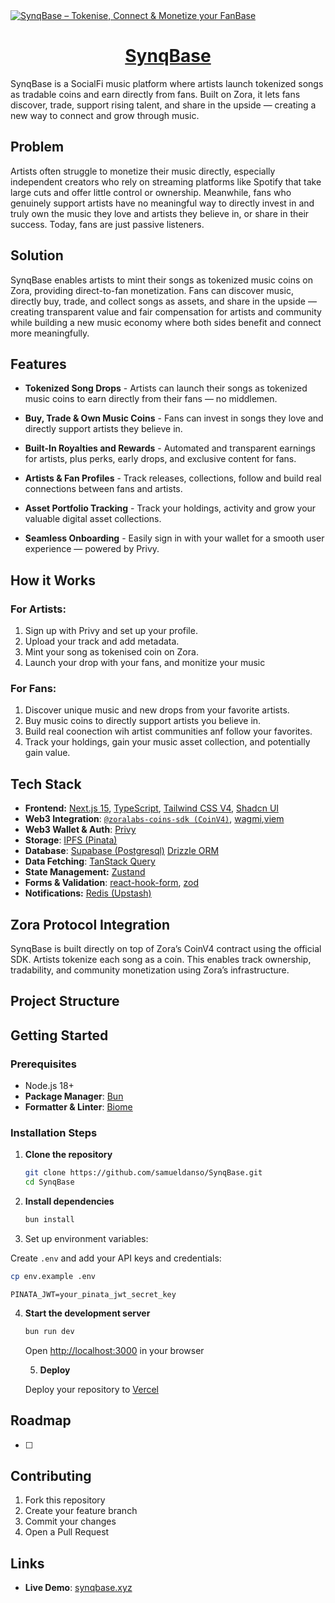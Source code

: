 <a href="https://synqbase.xyz">
  <img alt="SynqBase – Tokenise, Connect & Monetize your FanBase" src="https://raw.githubusercontent.com/samueldanso/SynqBase/main/public/images/banner.png">
  <h1 align="center">SynqBase</h1>
</a>

<p align="center">

SynqBase is a SocialFi music platform where artists launch tokenized songs as tradable coins and earn directly from fans. Built on Zora, it lets fans discover, trade, support rising talent, and share in the upside — creating a new way to connect and grow through music.

</p>

## Problem

Artists often struggle to monetize their music directly, especially independent creators who rely on streaming platforms like Spotify that take large cuts and offer little control or ownership. Meanwhile, fans who genuinely support artists have no meaningful way to directly invest in and truly own the music they love and artists they believe in, or share in their success. Today, fans are just passive listeners.

## Solution

SynqBase enables artists to mint their songs as tokenized music coins on Zora, providing direct-to-fan monetization. Fans can discover music, directly buy, trade, and collect songs as assets, and share in the upside — creating transparent value and fair compensation for artists and community while building a new music economy where both sides benefit and connect more meaningfully.

## Features

- **Tokenized Song Drops** - Artists can launch their songs as tokenized music coins to earn directly from their fans — no middlemen.

- **Buy, Trade & Own Music Coins** - Fans can invest in songs they love and directly support artists they believe in.

- **Built-In Royalties and Rewards** - Automated and transparent earnings for artists, plus perks, early drops, and exclusive content for fans.

- **Artists & Fan Profiles** - Track releases, collections, follow and build real connections between fans and artists.

- **Asset Portfolio Tracking** - Track your holdings, activity and grow your valuable digital asset collections.

- **Seamless Onboarding** - Easily sign in with your wallet for a smooth user experience — powered by Privy.

## How it Works

### For Artists:

1. Sign up with Privy and set up your profile.
2. Upload your track and add metadata.
3. Mint your song as tokenised coin on Zora.
4. Launch your drop with your fans, and monitize your music

### For Fans:

1. Discover unique music and new drops from your favorite artists.
2. Buy music coins to directly support artists you believe in.
3. Build real coonection wih artist communities anf follow your favorites.
4. Track your holdings, gain your music asset collection, and potentially gain value.

## Tech Stack

- **Frontend:** [Next.js 15](https://nextjs.org), [TypeScript](https://www.typescriptlang.org/), [Tailwind CSS V4](https://tailwindcss.com), [Shadcn UI](https://ui.shadcn.com/)
- **Web3 Integration**: [`@zoralabs-coins-sdk (CoinV4)`](https://docs.zora.co/coins-sdk/), [wagmi](https://wagmi.sh),[viem](https://viem.sh/)
- **Web3 Wallet & Auth**: [Privy](https://docs.privy.io/)
- **Storage**: [IPFS (Pinata)](https://www.pinata.cloud/)
- **Database**: [Supabase (Postgresql)](https://supabase.com/)
  [Drizzle ORM](https://orm.drizzle.team/)
- **Data Fetching**: [TanStack Query](https://tanstack.com/query)
- **State Management:** [Zustand](https://zustand-demo.pmnd.rs/)
- **Forms & Validation**: [react-hook-form](https://react-hook-form.com/), [zod](https://zod.dev/)
- **Notifications:** [Redis (Upstash)](https://upstash.com/)

## Zora Protocol Integration

SynqBase is built directly on top of Zora’s CoinV4 contract using the official SDK. Artists tokenize each song as a coin. This enables track ownership, tradability, and community monetization using Zora’s infrastructure.

## Project Structure

## Getting Started

### Prerequisites

- Node.js 18+
- **Package Manager**: [Bun](https://bun.sh/)
- **Formatter & Linter**: [Biome](https://biomejs.dev/)

### Installation Steps

1. **Clone the repository**

   ```bash
   git clone https://github.com/samueldanso/SynqBase.git
   cd SynqBase
   ```

2. **Install dependencies**

   ```bash
   bun install
   ```

3. Set up environment variables:

Create `.env` and add your API keys and credentials:

```bash
cp env.example .env
```

```env WALLET_PRIVATE_KEY=your_wallet_private_key
PINATA_JWT=your_pinata_jwt_secret_key
```

4. **Start the development server**

   ```bash
   bun run dev
   ```

   Open [http://localhost:3000](http://localhost:3000) in your browser

   5. **Deploy**

   Deploy your repository to [Vercel](https://vercel.com)

## Roadmap

- [ ]

## Contributing

1. Fork this repository
2. Create your feature branch
3. Commit your changes
4. Open a Pull Request

## Links

- **Live Demo**: [synqbase.xyz](https://synqbase.xyz)
